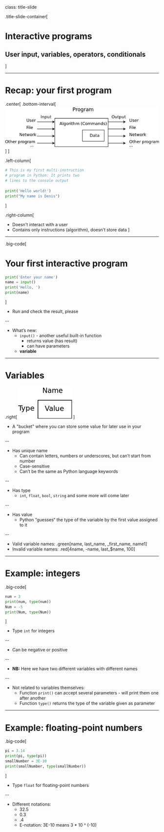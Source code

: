 
[//]: # (This code is automatically generated by replace-by-file-contents.py script)
[//]: # (located in cmake folder.)
[//]: # (Do not change it manually, but rather change Markdown code)
[//]: # (in appropriate *.md.in file)

class: title-slide

.title-slide-container[
# Interactive programs

## User input, variables, operators, conditionals
]

---

# Recap: your first program

.center[
.bottom-interval[
![program](img/program.png)
]
]

.left-column[
```python
# This is my first multi-instruction
# program in Python: It prints two
# lines to the console output

print('Hello world!')
print("My name is Denis")

```
]

.right-column[
* Doesn't interact with a user
* Contains only instructions (algorithm), doesn’t store data
]

---
.big-code[
# Your first interactive program
```python
print('Enter your name')
name = input()
print('Hello, ')
print(name)
```
]

* Run and check the result, please

--

* What’s new:
  * `input()` - another useful built-in function
      * returns value (has result)
      * can have parameters
  * **variable**

---

# Variables

.right[
![variable](img/variable.png)
]

* A "bucket" where you can store some value for later use in your program

--

* Has unique name
  * Can contain letters, numbers or underscores, but can’t start from number
  * Case-sensitive
  * Can’t be the same as Python language keywords

--

* Has type
  * `int`, `float`, `bool`, `string` and some more will come later

--

* Has value
  * Python “guesses“ the type of the variable by the first value assigned to it

--

* Valid variable names: .green[name, last_name, _first_name, name1]
* Invalid variable names: .red[4name, -name, last_$name, 100]

---

# Example: integers

.big-code[
```python
num = 3
print(num, type(num))
Num = -5
print(Num, type(Num))
```
]

* Type `int` for integers

--

* Can be negative or positive

--

* **NB:** Here we have two different variables with different names

--

* Not related to variables themselves:
  * Function `print()` can accept several parameters - will print them one after another
  * Function `type()` returns the type of the variable given as parameter

---

# Example: floating-point numbers

.big-code[
```python
pi = 3.14
print(pi, type(pi))
smallNumber = 3E-10
print(smallNumber, type(smallNumber))

```
]

* Type `float` for floating-point numbers

--

* Different notations:
  * 32.5
  * 0.3
  * .4
  * E-notation: 3E-10 means 3 * 10 ^ (-10)







